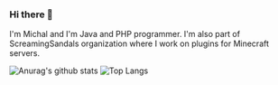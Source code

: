 ### Hi there 👋

I'm Michal and I'm Java and PHP programmer. I'm also part of ScreamingSandals organization where I work on plugins for Minecraft servers.

![Anurag's github stats](https://github-readme-stats.vercel.app/api?username=Misat11&show_icons=true&theme=dark)
![Top Langs](https://github-readme-stats.vercel.app/api/top-langs/?username=Misat11&layout=compact&theme=dark)

